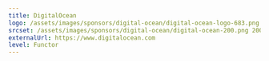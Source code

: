 ```yaml
---
title: DigitalOcean
logo: /assets/images/sponsors/digital-ocean/digital-ocean-logo-683.png
srcset: /assets/images/sponsors/digital-ocean/digital-ocean-200.png 200w, /assets/images/sponsors/digital-ocean/digital-ocean-400.png 400w, /assets/images/sponsors/digital-ocean/digital-ocean-683.png 683w
externalUrl: https://www.digitalocean.com
level: Functor
---
```

